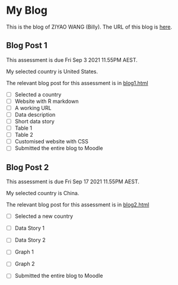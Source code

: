 # My Blog


This is the blog of ZIYAO WANG (Billy).
The URL of this blog is [here](https://etc5523-2021.github.io/blog-ZIYAOWANG123/).

## Blog Post 1

This assessment is due Fri Sep 3 2021 11.55PM AEST.

My selected country is United States.

The relevant blog post for this assessment is in [blog1.html](https://etc5523-2021.github.io/blog-ZIYAOWANG123/posts/2021-09-01-blog1/)

- [ ] Selected a country
- [ ] Website with R markdown 
- [ ] A working URL
- [ ] Data description
- [ ] Short data story
- [ ] Table 1
- [ ] Table 2
- [ ] Customised website with CSS
- [ ] Submitted the entire blog to Moodle

## Blog Post 2

This assessment is due Fri Sep 17 2021 11.55PM AEST.

My selected country is China.

The relevant blog post for this assessment is in [blog2.html](https://etc5523-2021.github.io/blog-ZIYAOWANG123/posts/2021-09-13-blog2/)

- [ ] Selected a new country
- [ ] Data Story 1
- [ ] Data Story 2
- [ ] Graph 1
- [ ] Graph 2
- [ ] Submitted the entire blog to Moodle

